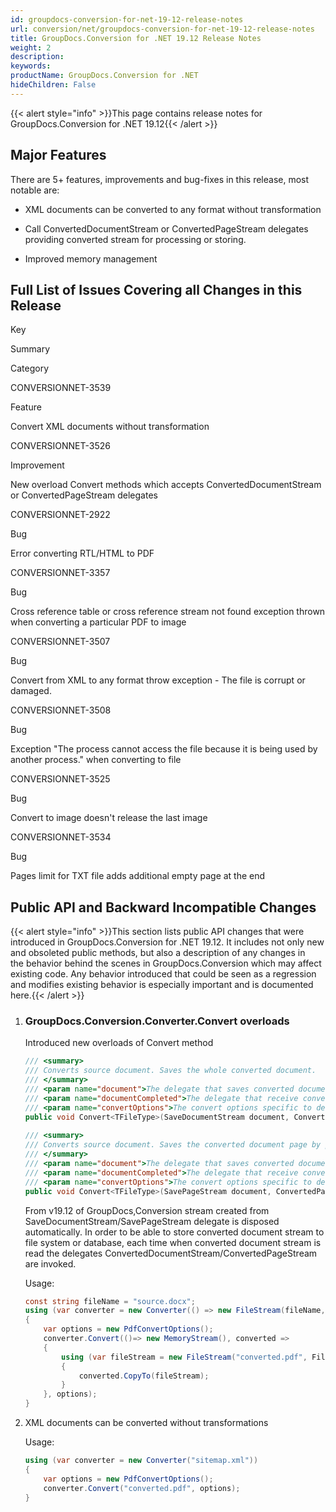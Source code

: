 ```yaml
---
id: groupdocs-conversion-for-net-19-12-release-notes
url: conversion/net/groupdocs-conversion-for-net-19-12-release-notes
title: GroupDocs.Conversion for .NET 19.12 Release Notes
weight: 2
description: 
keywords: 
productName: GroupDocs.Conversion for .NET
hideChildren: False
---
```

{{< alert style="info" >}}This page contains release notes for GroupDocs.Conversion for .NET 19.12{{< /alert >}}

## Major Features

There are 5+ features, improvements and bug-fixes in this release, most notable are:

*   XML documents can be converted to any format without transformation
    
*   Call ConvertedDocumentStream or ConvertedPageStream delegates providing converted stream for processing or storing.
*   Improved memory management

## Full List of Issues Covering all Changes in this Release

Key

Summary

Category

CONVERSIONNET-3539

Feature

Convert XML documents without transformation

CONVERSIONNET-3526

Improvement

New overload Convert methods which accepts ConvertedDocumentStream or ConvertedPageStream delegates

CONVERSIONNET-2922

Bug

Error converting RTL/HTML to PDF

CONVERSIONNET-3357

Bug

Cross reference table or cross reference stream not found exception thrown when converting a particular PDF to image

CONVERSIONNET-3507

Bug

Convert from XML to any format throw exception - The file is corrupt or damaged.

CONVERSIONNET-3508

Bug

Exception "The process cannot access the file because it is being used by another process." when converting to file

CONVERSIONNET-3525

Bug

Convert to image doesn't release the last image

CONVERSIONNET-3534

Bug

Pages limit for TXT file adds additional empty page at the end

## Public API and Backward Incompatible Changes

{{< alert style="info" >}}This section lists public API changes that were introduced in GroupDocs.Conversion for .NET 19.12. It includes not only new and obsoleted public methods, but also a description of any changes in the behavior behind the scenes in GroupDocs.Conversion which may affect existing code. Any behavior introduced that could be seen as a regression and modifies existing behavior is especially important and is documented here.{{< /alert >}}

1.  ### GroupDocs.Conversion.Converter.Convert overloads
    
    Introduced new overloads of Convert method
    
    ```csharp
    /// <summary>
    /// Converts source document. Saves the whole converted document.
    /// </summary>
    /// <param name="document">The delegate that saves converted document to a stream.</param>
    /// <param name="documentCompleted">The delegate that receive converted document stream.</param>
    /// <param name="convertOptions">The convert options specific to desired target file type.</param>
    public void Convert<TFileType>(SaveDocumentStream document, ConvertedDocumentStream documentCompleted, ConvertOptions<TFileType> convertOptions) where TFileType : FileType
     
    /// <summary>
    /// Converts source document. Saves the converted document page by page.
    /// </summary>        
    /// <param name="document">The delegate that saves converted document page to a stream.</param>
    /// <param name="documentCompleted">The delegate that receive converted document page stream.</param>
    /// <param name="convertOptions">The convert options specific to desired target file type.</param>
    public void Convert<TFileType>(SavePageStream document, ConvertedPageStream documentCompleted, ConvertOptions<TFileType> convertOptions) where TFileType : FileType
    ```
    
    From v19.12 of GroupDocs,Conversion stream created from SaveDocumentStream/SavePageStream delegate is disposed automatically. In order to be able to store converted document stream to file system or database, each time when converted document stream is read the delegates ConvertedDocumentStream/ConvertedPageStream are invoked. 
    
    Usage:
    
    ```csharp
    const string fileName = "source.docx";
    using (var converter = new Converter(() => new FileStream(fileName, FileMode.Open)))
    {
        var options = new PdfConvertOptions();
        converter.Convert(()=> new MemoryStream(), converted =>
        {
            using (var fileStream = new FileStream("converted.pdf", FileMode.Create))
            {
                converted.CopyTo(fileStream);
            }
        }, options);
    }
    ```
    
2.  XML documents can be converted without transformations
    
    Usage:
    
    ```csharp
    using (var converter = new Converter("sitemap.xml"))
    {
        var options = new PdfConvertOptions();
        converter.Convert("converted.pdf", options);
    }
    ```

